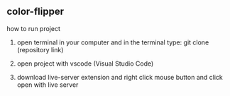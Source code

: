 ## color-flipper

how to run project

1) open terminal in your computer and in the terminal type: git clone (repository link)

2) open project with vscode (Visual Studio Code)

3) download live-server extension and right click mouse button and click open with live server
